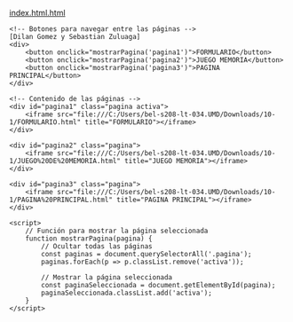 [index.html.html](https://github.com/user-attachments/files/23102299/index.html.html)
<!DOCTYPE html>
<html lang="es">
<head>
    <meta charset="UTF-8">
    <meta name="viewport" content="width=device-width, initial-scale=1.0">
    <title>Páginas Fusionadas</title>
    <style>
        .pagina {
            display: none;
        }
        .pagina.activa {
            display: block;
        }
        button {
            padding: 10px 20px;
            margin: 10px;
            font-size: 16px;
            cursor: pointer;
        }
        iframe {
            width: 100%;
            height: 600px;
            border: none;
        }
    </style>
</head>
<body>

    <!-- Botones para navegar entre las páginas -->                                                                     [Dilan Gomez y Sebastian Zuluaga]
    <div>
        <button onclick="mostrarPagina('pagina1')">FORMULARIO</button>
        <button onclick="mostrarPagina('pagina2')">JUEGO MEMORIA</button>
        <button onclick="mostrarPagina('pagina3')">PAGINA PRINCIPAL</button>
    </div>

    <!-- Contenido de las páginas -->
    <div id="pagina1" class="pagina activa">
        <iframe src="file:///C:/Users/bel-s208-lt-034.UMD/Downloads/10-1/FORMULARIO.html" title="FORMULARIO"></iframe>
    </div>

    <div id="pagina2" class="pagina">
        <iframe src="file:///C:/Users/bel-s208-lt-034.UMD/Downloads/10-1/JUEGO%20DE%20MEMORIA.html" title="JUEGO MEMORIA"></iframe>
    </div>

    <div id="pagina3" class="pagina">
        <iframe src="file:///C:/Users/bel-s208-lt-034.UMD/Downloads/10-1/PAGINA%20PRINCIPAL.html" title="PAGINA PRINCIPAL"></iframe>
    </div>

    <script>
        // Función para mostrar la página seleccionada
        function mostrarPagina(pagina) {
            // Ocultar todas las páginas
            const paginas = document.querySelectorAll('.pagina');
            paginas.forEach(p => p.classList.remove('activa'));

            // Mostrar la página seleccionada
            const paginaSeleccionada = document.getElementById(pagina);
            paginaSeleccionada.classList.add('activa');
        }
    </script>

</body>
</html>
